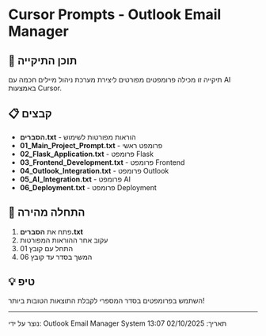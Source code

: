# Cursor Prompts - Outlook Email Manager

## 📁 תוכן התיקייה
תיקייה זו מכילה פרומפטים מפורטים ליצירת מערכת ניהול מיילים חכמה עם AI באמצעות Cursor.

## 📋 קבצים
- **הסברים.txt** - הוראות מפורטות לשימוש
- **01_Main_Project_Prompt.txt** - פרומפט ראשי
- **02_Flask_Application.txt** - פרומפט Flask
- **03_Frontend_Development.txt** - פרומפט Frontend
- **04_Outlook_Integration.txt** - פרומפט Outlook
- **05_AI_Integration.txt** - פרומפט AI
- **06_Deployment.txt** - פרומפט Deployment

## 🚀 התחלה מהירה
1. פתח את **הסברים.txt**
2. עקוב אחר ההוראות המפורטות
3. התחל עם קובץ 01
4. המשך בסדר עד קובץ 06

## 💡 טיפ
השתמש בפרומפטים בסדר המספרי לקבלת התוצאות הטובות ביותר!

---
נוצר על ידי: Outlook Email Manager System
תאריך: 02/10/2025 13:07

